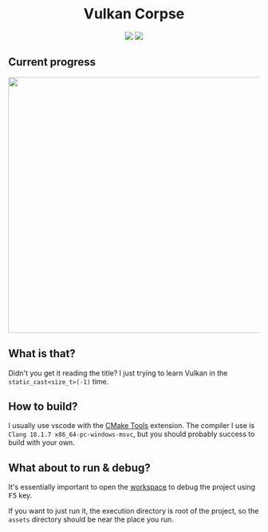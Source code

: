 <div align="center">

# Vulkan Corpse

<img src="https://img.shields.io/badge/version-0.1.1-orange" />
<img src="https://img.shields.io/badge/nothing%20special,%20just%20learning%20process-orange" />

</div>

## Current progress

<div align="center">
	<img width=512 src="docs/screenshots/preview-latest.gif" />
</div>

## What is that?

Didn't you get it reading the title? I just trying to learn Vulkan in the `static_cast<size_t>(-1)` time.

## How to build?

I usually use vscode with the [CMake Tools](cmake-tools-link) extension. The compiler I use is `Clang 18.1.7 x86_64-pc-windows-msvc`, but you should probably success to build with your own.

## What about to run & debug?

It's essentially important to open the [workspace](./vulkan-course.code-workspace) to debug the project using <kbd>F5</kbd> key.

If you want to just run it, the execution directory is root of the project, so the `assets` directory should be near the place you run.


<!-- LINKS -->

[cmake-tools-link]: https://marketplace.visualstudio.com/items?itemName=ms-vscode.cmake-tools
